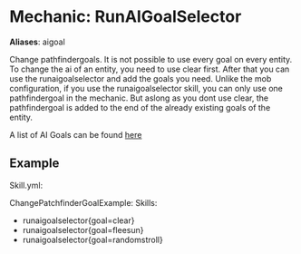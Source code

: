 Mechanic: RunAIGoalSelector
===========================

**Aliases**: aigoal

Change pathfindergoals. It is not possible to use every goal on every
entity. To change the ai of an entity, you need to use clear first.
After that you can use the runaigoalselector and add the goals you need.
Unlike the mob configuration, if you use the runaigoalselector skill,
you can only use one pathfindergoal in the mechanic. But aslong as you
dont use clear, the pathfindergoal is added to the end of the already
existing goals of the entity.

A list of AI Goals can be found
[here](/Mobs/Custom-AI#ai-goal-selectors)

Example
-------

Skill.yml:

ChangePatchfinderGoalExample:
  Skills:
  - runaigoalselector{goal=clear}
  - runaigoalselector{goal=fleesun}
  - runaigoalselector{goal=randomstroll}